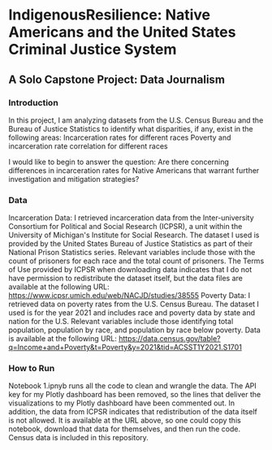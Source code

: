 # IndigenousResilience: Native Americans and the United States Criminal Justice System
## A Solo Capstone Project: Data Journalism
### Introduction
In this project, I am analyzing datasets from the U.S. Census Bureau and the Bureau of Justice Statistics to identify what disparities, if any, exist in the following areas:
Incarceration rates for different races
Poverty and incarceration rate correlation for different races

I would like to begin to answer the question: Are there concerning differences in incarceration rates for Native Americans that warrant further investigation and mitigation strategies?
### Data
Incarceration Data: I retrieved incarceration data from the Inter-university Consortium for Political and Social Research (ICPSR), a unit within the University of Michigan's Institute for Social Research. The dataset I used is provided by the United States Bureau of Justice Statistics as part of their National Prison Statistics series. Relevant variables include those with the count of prisoners for each race and the total count of prisoners. The Terms of Use provided by ICPSR when downloading data indicates that I do not have permission to redistribute the dataset itself, but the data files are available at the following URL: https://www.icpsr.umich.edu/web/NACJD/studies/38555
Poverty Data: I retrieved data on poverty rates from the U.S. Census Bureau. The dataset I used is for the year 2021 and includes race and poverty data by state and nation for the U.S. Relevant variables include those identifying total population, population by race, and population by race below poverty. Data is available at the following URL: https://data.census.gov/table?q=Income+and+Poverty&t=Poverty&y=2021&tid=ACSST1Y2021.S1701
### How to Run
Notebook 1.ipnyb runs all the code to clean and wrangle the data. The API key for my Plotly dashboard has been removed, so the lines that deliver the visualizations to my Plotly dashboard have been commented out. In addition, the data from ICPSR indicates that redistribution of the data itself is not allowed. It is available at the URL above, so one could copy this notebook, download that data for themselves, and then run the code. Census data is included in this repository.

